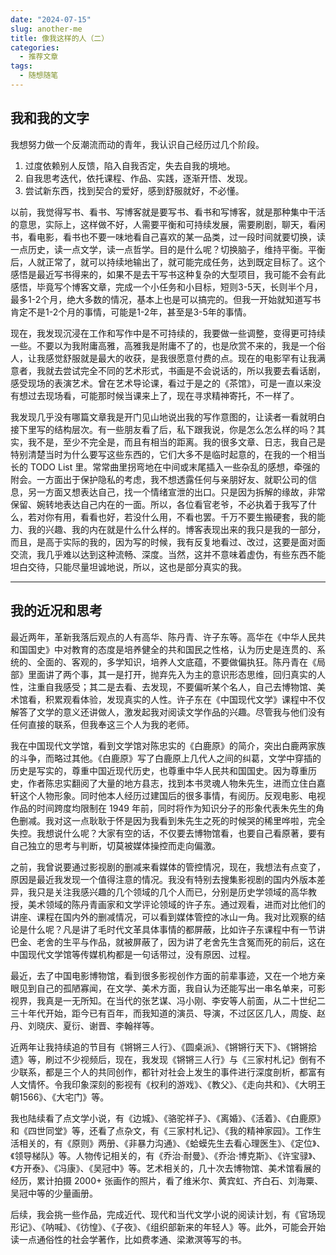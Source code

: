 ```yaml
---
date: "2024-07-15"
slug: another-me
title: 像我这样的人（二）
categories:
  - 推荐文章
tags:
  - 随想随笔
---
```


## 我和我的文字

我想努力做一个反潮流而动的青年，我认识自己经历过几个阶段。

1.  过度依赖别人反馈，陷入自我否定，失去自我的境地。
2.  自我思考迭代，依托课程、作品、实践，逐渐开悟、发现。
3.  尝试新东西，找到契合的爱好，感到舒服就好，不必懂。

以前，我觉得写书、看书、写博客就是要写书、看书和写博客，就是那种集中干活的意思，实际上，这样做不好，人需要平衡和可持续发展，需要刷剧，聊天，看闲书，看电影，看书也不要一味地看自己喜欢的某一品类，过一段时间就要切换，读一点历史，读一点文学，读一点哲学。目的是什么呢？切换脑子，维持平衡。平衡后，人就正常了，就可以持续地输出了，就可能完成任务，达到既定目标了。这个感悟是最近写书得来的，如果不是去干写书这种复杂的大型项目，我可能不会有此感悟，毕竟写个博客文章，完成一个小任务和小目标，短则3-5天，长则半个月，最多1-2个月，绝大多数的情况，基本上也是可以搞完的。但我一开始就知道写书肯定不是1-2个月的事情，可能是1-2年，甚至是3-5年的事情。

现在，我发现沉浸在工作和写作中是不可持续的，我要做一些调整，变得更可持续一些。不要以为我附庸高雅，高雅我是附庸不了的，也是欣赏不来的，我是一个俗人，让我感觉舒服就是最大的收获，是我很愿意付费的点。现在的电影罕有让我满意者，我就去尝试完全不同的艺术形式，书画是不会说话的，所以我要去看话剧，感受现场的表演艺术。曾在艺术导论课，看过于是之的《茶馆》，可是一直以来没有想过去现场看，可能那时候当课来上了，现在寻求精神寄托，不一样了。

我发现几乎没有哪篇文章我是开门见山地说出我的写作意图的，让读者一看就明白接下里写的结构层次。有一些朋友看了后，私下跟我说，你是怎么怎么样的吗？其实，我不是，至少不完全是，而且有相当的距离。我的很多文章、日志，我自己是特别清楚当时为什么要写这些东西的，它们大多不是临时起意的，在我的一个相当长的 TODO List 里。常常曲里拐弯地在中间或末尾插入一些杂乱的感想，牵强的附会。一方面出于保护隐私的考虑，我不想透露任何与亲朋好友、就职公司的信息，另一方面又想表达自己，找一个情绪宣泄的出口。只是因为拆解的缘故，非常保留、婉转地表达自己内在的一面。所以，各位看官老爷，不必执着于我写了什么，若对你有用，看看也好，若没什么用，不看也罢。千万不要生搬硬套，我的能力、我的兴趣、我的内在就是什么什么样的。博客表现出来的我只是我的一部分，而且，是高于实际的我的，因为写的时候，我有反复地看过、改过，这要是面对面交流，我几乎难以达到这种流畅、深度。当然，这并不意味着虚伪，有些东西不能坦白交待，只能尽量坦诚地说，所以，这也是部分真实的我。

---

## 我的近况和思考

最近两年，革新我落后观点的人有高华、陈丹青、许子东等。高华在《中华人民共和国国史》中对教育的态度是培养健全的共和国民之性格，认为历史是连贯的、系统的、全面的、客观的，多学知识，培养人文底蕴，不要做偏执狂。陈丹青在《局部》里面讲了两个事，其一是打开，抛弃先入为主的意识形态思维，回归真实的人性，注重自我感受；其二是去看、去发现，不要偏听某个名人，自己去博物馆、美术馆看，积累观看体验，发现真实的人性。许子东在《中国现代文学》课程中不仅解答了文学的意义还讲做人，激发起我对阅读文学作品的兴趣。尽管我与他们没有任何直接的联系，但我奉这三个人为我的老师。

我在中国现代文学馆，看到文学馆对陈忠实的《白鹿原》的简介，突出白鹿两家族的斗争，而略过其他。《白鹿原》写了白鹿原上几代人之间的纠葛，文学中穿插的历史是写实的，尊重中国近现代历史，也尊重中华人民共和国国史。因为尊重历史，作者陈忠实翻阅了大量的地方县志，找到本书灵魂人物朱先生，进而立住白嘉轩这个人物形象。同时他本人经历过建国后的很多事情，有阅历。反观电影、电视作品的时间跨度均限制在 1949 年前，同时将作为知识分子的形象代表朱先生的角色删减。我对这一点耿耿于怀是因为我看到朱先生之死的时候哭的稀里哗啦，完全失控。我想说什么呢？大家有空的话，不仅要去博物馆看，也要自己看原著，要有自己独立的思考与判断，切莫被媒体操控而走向偏激。

之前，我曾说要通过影视剧的删减来看媒体的管控情况，现在，我想法有点变了，原因是最近我发现一个值得注意的情况。我没有特别去搜集影视剧的国内外版本差异，我只是关注我感兴趣的几个领域的几个人而已，分别是历史学领域的高华教授，美术领域的陈丹青画家和文学评论领域的许子东。通过观看，进而对比他们的讲座、课程在国内外的删减情况，可以看到媒体管控的冰山一角。我对比观察的结论是什么呢？凡是讲了毛时代文革具体事情的都屏蔽，比如许子东课程中有一节讲巴金、老舍的生平与作品，就被屏蔽了，因为讲了老舍先生含冤而死的前后，这在中国现代文学馆等传媒机构都是一句话带过，没有原因、过程。

最近，去了中国电影博物馆，看到很多影视创作方面的前辈事迹，又在一个地方亲眼见到自己的孤陋寡闻，在文学、美术方面，我自认为还能写出一串名单来，可影视界，我真是一无所知。在当代的张艺谋、冯小刚、李安等人前面，从二十世纪二三十年代开始，距今已有百年，而我知道的演员、导演，不过区区几人，周旋、赵丹、刘晓庆、夏衍、谢晋、李翰祥等。

近两年让我持续追的节目有《锵锵三人行》、《圆桌派》、《锵锵行天下》、《锵锵拾遗》等，刷过不少视频后，现在，我发现《锵锵三人行》与《三家村札记》倒有不少联系，都是三个人的共同创作，都针对社会上发生的事件进行深度剖析，都富有人文情怀。令我印象深刻的影视有《权利的游戏》、《教父》、《走向共和》、《大明王朝1566》、《大宅门》等。

我也陆续看了点文学小说，有《边城》、《骆驼祥子》、《离婚》、《活着》、《白鹿原》和《四世同堂》等，还看了点杂文，有《三家村札记》、《我的精神家园》。工作生活相关的，有《原则》两册、《非暴力沟通》、《蛤蟆先生去看心理医生》、《定位》、《领导梯队》等。人物传记相关的，有《乔治·耐曼》、《乔治·博克斯》、《许宝𫘧》、《方开泰》、《冯康》、《吴冠中》等。艺术相关的，几十次去博物馆、美术馆看展的经历，累计拍摄 2000+ 张画作的照片，看了维米尔、黄宾虹、齐白石、刘海粟、吴冠中等的少量画册。

后续，我会挑一些作品，完成近代、现代和当代文学小说的阅读计划，有《官场现形记》、《呐喊》、《彷惶》、《子夜》、《组织部新来的年轻人》等。此外，可能会开始读一点通俗性的社会学著作，比如费孝通、梁漱溟等写的书。
